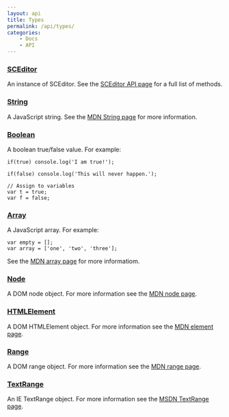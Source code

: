 ```yaml
---
layout: api
title: Types
permalink: /api/types/
categories:
    - Docs
    - API
---
```


### <a id="sceditor" href="#sceditor">SCEditor</a>

An instance of SCEditor. See the [SCEditor API page](/api/sceditor/) for a full list of methods.


### <a id="string" href="#string">String</a>

A JavaScript string. See the [MDN String page](https://developer.mozilla.org/en-US/docs/JavaScript/Reference/Global_Objects/String) for more information.


### <a id="bool" href="#bool">Boolean</a>

A boolean true/false value. For example:

	if(true) console.log('I am true!');

	if(false) console.log('This will never happen.');

	// Assign to variables
	var t = true;
	var f = false;


### <a id="array" href="#array">Array</a>

A JavaScript array. For example:

	var empty = [];
	var array = ['one', 'two', 'three'];

See the [MDN array page](https://developer.mozilla.org/en/docs/JavaScript/Reference/Global_Objects/Array) for more informatiom.


### <a id="node" href="#node">Node</a>

A DOM node object. For more information see the [MDN node page](https://developer.mozilla.org/en/docs/DOM/node).


### <a id="htmlelement" href="#htmlelement">HTMLElement</a>

A DOM HTMLElement object. For more information see the [MDN element page](https://developer.mozilla.org/en/docs/DOM/element).


### <a id="range" href="#range">Range</a>

A DOM range object. For more information see the [MDN range page](https://developer.mozilla.org/en/docs/DOM/range).


### <a id="textrange" href="#textrange">TextRange</a>

An IE TextRange object. For more information see the [MSDN TextRange page](http://msdn.microsoft.com/en-gb/library/ie/ms535872(v=vs.85).aspx).

